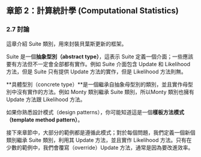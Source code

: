 ## 章節 2：計算統計學 (Computational Statistics)

### 2.7 討論

這章介紹 Suite 類別，用來封裝貝葉斯更新的框架。

Suite 是一個**抽象型別（abstract type）**，這表示 Suite 定義一個介面；一些應該要有方法但不一定會全部都有實作。例如 Suite 介面包含 Update 和 Likelihood 方法，但是 Suite 只有提供 Update 方法的實作，但是 Likelihood 方法則無。

**具體型別（concrete type）**是一個繼承自抽象母型別的類別，並且實作母型別中沒有實作的方法。例如 Monty 類別繼承 Suite 類別，所以Monty 類別也擁有 Update 方法跟 Likelihood 方法。

如果你熟悉設計模式（design patterns），你可能知道這是一個**樣板方法模式（template method pattern）**。

接下來章節中，大部分的範例都是遵循此模式；對於每個問題，我們定義一個新個類別繼承 Suite 類別，利用其 Update 方法，並且實作 Likelihood 方法。只有在少數的範例中，我們會覆寫（override）Update 方法，通常是因為要改進效率。